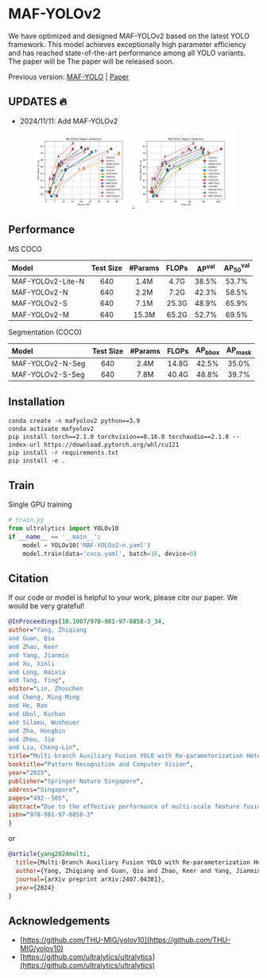 # MAF-YOLOv2
We have optimized and designed MAF-YOLOv2 based on the latest YOLO framework. This model achieves exceptionally high parameter efficiency and has reached state-of-the-art performance among all YOLO variants. The paper will be The paper will be released soon.

Previous version: [MAF-YOLO](https://github.com/yang-0201/MAF-YOLO) | [Paper](https://arxiv.org/abs/2407.04381)
## UPDATES 🔥
- 2024/11/11: Add MAF-YOLOv2
<div align="center">
    <a href="./">
        <img src="./result/MAF-YOLOv2.png" width="40%"/>
        <img src="./result/MAF-YOLOv2-G.png" width="40%"/>
    </a>
</div>


## Performance
MS COCO

| Model             | Test Size | #Params | FLOPs | AP<sup>val</sup> | AP<sub>50</sub><sup>val</sup> | 
|:------------------|:----:|:-------:|:-----:|:----------------:|:-----------------------------:|
| MAF-YOLOv2-Lite-N |   640  |  1.4M   | 4.7G  |      38.5%       |             53.7%             |  
| MAF-YOLOv2-N      |   640  |  2.2M   | 7.2G  |      42.3%       |             58.5%             | 
| MAF-YOLOv2-S      |   640  |  7.1M   | 25.3G |      48.9%       |             65.9%             | 
| MAF-YOLOv2-M      |   640  |  15.3M  | 65.2G |      52.7%       |             69.5%             | 

Segmentation (COCO)

| Model            | Test Size | #Params | FLOPs | AP<sub>bbox</sub> | AP<sub>mask</sub> | 
|:-----------------|:----:|:-------:|:-----:|:-----------------:|:-----------------:|
| MAF-YOLOv2-N-Seg |   640  |  2.4M   | 14.8G |       42.5%       |       35.0%       | 
| MAF-YOLOv2-S-Seg |   640  |  7.8M   | 40.4G |       48.8%       |       39.7%       | 


## Installation

```
conda create -n mafyolov2 python==3.9
conda activate mafyolov2
pip install torch==2.1.0 torchvision==0.16.0 torchaudio==2.1.0 --index-url https://download.pytorch.org/whl/cu121
pip install -r requirements.txt
pip install -e .
```

## Train
Single GPU training
```python
# train.py
from ultralytics import YOLOv10
if __name__ == '__main__':
    model = YOLOv10('MAF-YOLOv2-n.yaml')
    model.train(data='coco.yaml', batch=16, device=0)

```


## Citation

If our code or model is helpful to your work, please cite our paper. We would be very grateful!
```BibTeX
@InProceedings{10.1007/978-981-97-8858-3_34,
author="Yang, Zhiqiang
and Guan, Qiu
and Zhao, Keer
and Yang, Jianmin
and Xu, Xinli
and Long, Haixia
and Tang, Ying",
editor="Lin, Zhouchen
and Cheng, Ming-Ming
and He, Ran
and Ubul, Kurban
and Silamu, Wushouer
and Zha, Hongbin
and Zhou, Jie
and Liu, Cheng-Lin",
title="Multi-branch Auxiliary Fusion YOLO with Re-parameterization Heterogeneous Convolutional for Accurate Object Detection",
booktitle="Pattern Recognition and Computer Vision",
year="2025",
publisher="Springer Nature Singapore",
address="Singapore",
pages="492--505",
abstract="Due to the effective performance of multi-scale feature fusion, Path Aggregation FPN (PAFPN) is widely employed in YOLO detectors. However, it cannot efficiently and adaptively integrate high-level semantic information with low-level spatial information simultaneously. We propose a new model named MAF-YOLO in this paper, which is a novel object detection framework with a versatile neck named Multi-Branch Auxiliary FPN (MAFPN). Within MAFPN, the Superficial Assisted Fusion (SAF) module is designed to combine the output of the backbone with the neck, preserving an optimal level of shallow information to facilitate subsequent learning. Meanwhile, the Advanced Assisted Fusion (AAF) module deeply embedded within the neck conveys a more diverse range of gradient information to the output layer. Furthermore, our proposed Re-parameterized Heterogeneous Efficient Layer Aggregation Network (RepHELAN) module ensures that both the overall model architecture and convolutional design embrace the utilization of heterogeneous large convolution kernels. Therefore, this guarantees the preservation of information related to small targets while simultaneously achieving the multi-scale receptive field. Finally, taking the nano version of MAF-YOLO for example, it can achieve 42.4{\%} AP on COCO with only 3.76M learnable parameters and 10.51G FLOPs, and approximately outperforms YOLOv8n by about 5.1{\%}. The source code of this work is available at: https://github.com/yang-0201/MAF-YOLO.",
isbn="978-981-97-8858-3"
}
```
or

```BibTeX
@article{yang2024multi,
  title={Multi-Branch Auxiliary Fusion YOLO with Re-parameterization Heterogeneous Convolutional for accurate object detection},
  author={Yang, Zhiqiang and Guan, Qiu and Zhao, Keer and Yang, Jianmin and Xu, Xinli and Long, Haixia and Tang, Ying},
  journal={arXiv preprint arXiv:2407.04381},
  year={2024}
}
```

## Acknowledgements
* [https://github.com/THU-MIG/yolov10](https://github.com/THU-MIG/yolov10)
* [https://github.com/ultralytics/ultralytics](https://github.com/ultralytics/ultralytics)

